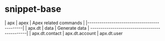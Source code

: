 # snippet-base

|   apx  |    apex   | Apex related commands  |
|---------------------------------------------|
| apx.dt |    data   | Generate data          |
----------------------------------------------|
| apx.dt.contact
| apx.dt.account
| apx.dt.user
